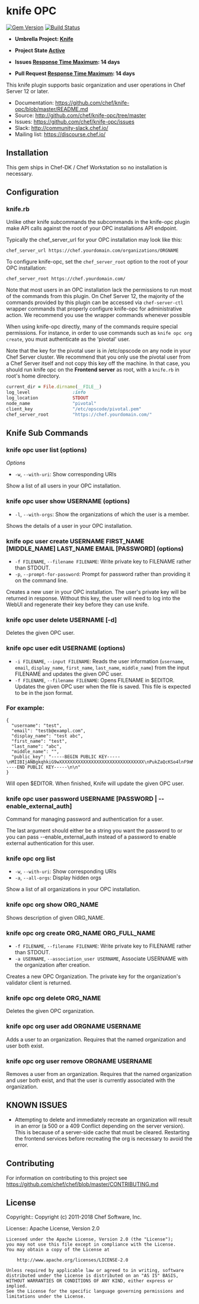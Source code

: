 # knife OPC

[![Gem Version](https://badge.fury.io/rb/knife-opc.svg)](https://rubygems.org/gems/knife-opc) [![Build Status](https://travis-ci.org/chef/knife-opc.svg?branch=master)](https://travis-ci.org/chef/knife-opc)

* **Umbrella Project: [Knife](https://github.com/chef/chef-oss-practices/blob/master/projects/knife.md)**

* **Project State [Active](https://github.com/chef/chef-oss-practices/blob/master/repo-management/repo-states.md#active)**

* **Issues [Response Time Maximum](https://github.com/chef/chef-oss-practices/blob/master/repo-management/repo-states.md#what-is-the-response-time-maximum): 14 days**

* **Pull Request [Response Time Maximum](https://github.com/chef/chef-oss-practices/blob/master/repo-management/repo-states.md#what-is-the-response-time-maximum): 14 days**

This knife plugin supports basic organization and user operations in Chef Server 12 or later.

- Documentation: <https://github.com/chef/knife-opc/blob/master/README.md>
- Source: <http://github.com/chef/knife-opc/tree/master>
- Issues: <https://github.com/chef/knife-opc/issues>
- Slack: <http://community-slack.chef.io/>
- Mailing list: <https://discourse.chef.io/>

## Installation

This gem ships in Chef-DK / Chef Workstation so no installation is necessary.

## Configuration

### knife.rb

Unlike other knife subcommands the subcommands in the knife-opc plugin make API calls against the root of your OPC installations API endpoint.

Typically the chef_server_url for your OPC installation may look like this:

```
chef_server_url https://chef.yourdomain.com/organizations/ORGNAME
```

To configure knife-opc, set the `chef_server_root` option to the root of your OPC installation:

```
chef_server_root https://chef.yourdomain.com/
```

Note that most users in an OPC installation lack the permissions to run most of the commands from this plugin. On Chef Server 12, the majority of the commands provided by this plugin can be accessed via `chef-server-ctl` wrapper commands that properly configure knife-opc for administrative action. We recommend you use the wrapper commands whenever possible

When using knife-opc directly, many of the commands require special permissions. For instance, in order to use commands such as `knife opc org create`, you must authenticate as the 'pivotal' user.

Note that the key for the pivotal user is in /etc/opscode on any node in your Chef Server cluster. We recommend that you only use the pivotal user from a Chef Server itself and not copy this key off the machine. In that case, you should run knife opc on the **Frontend server** as root, with a `knife.rb` in root's home directory.

```ruby
current_dir = File.dirname(__FILE__)
log_level                :info
log_location             STDOUT
node_name                "pivotal"
client_key               "/etc/opscode/pivotal.pem"
chef_server_root         "https://chef.yourdomain.com/"
```

## Knife Sub Commands

### knife opc user list (options)

_Options_

- `-w`, `--with-uri`: Show corresponding URIs

Show a list of all users in your OPC installation.

### knife opc user show USERNAME (options)

- `-l`, `--with-orgs`: Show the organizations of which the user is a member.

Shows the details of a user in your OPC installation.

### knife opc user create USERNAME FIRST_NAME [MIDDLE_NAME] LAST_NAME EMAIL [PASSWORD] (options)

- `-f FILENAME`, `--filename FILENAME`: Write private key to FILENAME rather than STDOUT.
- `-p`, `--prompt-for-password`: Prompt for password rather than providing it on the command line.

Creates a new user in your OPC installation. The user's private key will be returned in response. Without this key, the user will need to log into the WebUI and regenerate their key before they can use knife.

### knife opc user delete USERNAME [-d]

Deletes the given OPC user.

### knife opc user edit USERNAME (options)

- `-i FILENAME`, `--input FILENAME`: Reads the user information (`username`, `email`, `display_name`, `first_name`, `last_name`, `middle_name`) from the input FILENAME and updates the given OPC user.
- `-f FILENAME`, `--filename FILENAME`: Opens FILENAME in $EDITOR. Updates the given OPC user when the file is saved. This file is expected to be in the json format.

### For example:
```
{
  "username": "test",
  "email": "testb@exampl.com",
  "display_name": "test abc",
  "first_name": "test",
  "last_name": "abc",
  "middle_name": "",
  "public_key": "-----BEGIN PUBLIC KEY-----\nMIIBIjANBgkqhkiG9wXXXXXXXXXXXXXXXXXXXXXXXXXXXXXXXX\nPukZaQcKSo4lnF9mMXXXXXXXXXXXXX7nKKRCaS5ranjsaQXeTJA\nLdFLYuL46XiUXXXXXXXXXXXXXXXXXGRwCrAnVyz0iSuNH7\nr9OZaWm+iVaHReFLleNT+CNuNXXXXXXXXXXXXXXXXXXwv9TFLCGiJyzzk\nhLnvgj8n39JtXiC6lIRXXXXXXXXX/ccd3yQusczFreQ\nyDcW+4HS9B6eLyNH1ty9IcFVbL4P4L/kKPHtzkXXXXXXXXXXXXXinPA\nYQIDAQAB\n-----END PUBLIC KEY-----\n\n"
}
```

Will open $EDITOR. When finished, Knife will update the given OPC user.

### knife opc user password USERNAME [PASSWORD | --enable_external_auth]

Command for managing password and authentication for a user.

The last argument should either be a string you want the password to or you can pass --enable_external_auth instead of a password to enable external authentication for this user.

### knife opc org list

- `-w`, `--with-uri`: Show corresponding URIs
- `-a`, `--all-orgs`: Display hidden orgs

Show a list of all organizations in your OPC installation.

### knife opc org show ORG_NAME

Shows description of given ORG_NAME.

### knife opc org create ORG_NAME ORG_FULL_NAME

- `-f FILENAME`, `--filename FILENAME`: Write private key to FILENAME rather than STDOUT.
- `-a USERNAME`, `--association_user USERNAME`, Associate USERNAME with the organization after creation.

Creates a new OPC Organization. The private key for the organization's validator client is returned.

### knife opc org delete ORG_NAME

Deletes the given OPC organization.

### knife opc org user add ORGNAME USERNAME

Adds a user to an organization. Requires that the named organization and user both exist.

### knife opc org user remove ORGNAME USERNAME

Removes a user from an organization. Requires that the named organization and user both exist, and that the user is currently associated with the organization.

## KNOWN ISSUES

- Attempting to delete and immediately recreate an organization will result in an error (a 500 or a 409 Conflict depending on the server version). This is because of a server-side cache that must be cleared. Restarting the frontend services before recreating the org is necessary to avoid the error.

## Contributing

For information on contributing to this project see <https://github.com/chef/chef/blob/master/CONTRIBUTING.md>

## License

Copyright:: Copyright (c) 2011-2018 Chef Software, Inc.

License:: Apache License, Version 2.0

```text
Licensed under the Apache License, Version 2.0 (the "License");
you may not use this file except in compliance with the License.
You may obtain a copy of the License at

    http://www.apache.org/licenses/LICENSE-2.0

Unless required by applicable law or agreed to in writing, software
distributed under the License is distributed on an "AS IS" BASIS,
WITHOUT WARRANTIES OR CONDITIONS OF ANY KIND, either express or implied.
See the License for the specific language governing permissions and
limitations under the License.
```

